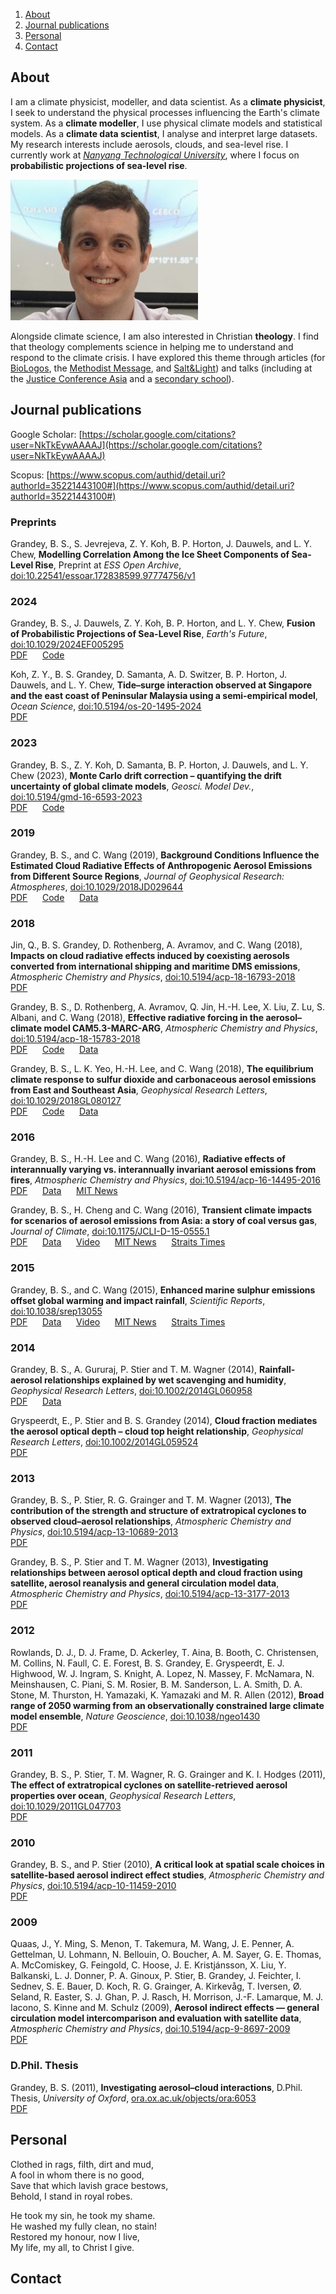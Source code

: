 1. [About](#about)
2. [Journal publications](#journal-publications)
3. [Personal](#personal)
4. [Contact](#contact)

## About

I am a climate physicist, modeller, and data scientist. As a **climate physicist**, I seek to understand the physical processes influencing the Earth's climate system. As a **climate modeller**, I use physical climate models and statistical models. As a **climate data scientist**, I analyse and interpret large datasets. My research interests include aerosols, clouds, and sea-level rise. I currently work at [_Nanyang Technological University_](https://www.ntu.edu.sg/spms/about-us/physics/people/research-staff), where I focus on **probabilistic projections of sea-level rise**.

![Photo](dsc08007_small.jpg)

Alongside climate science, I am also interested in Christian **theology**. I find that theology complements science in helping me to understand and respond to the climate crisis. I have explored this theme through articles (for [BioLogos](https://biologos.org/articles/the-beauty-of-climate-science-in-a-broken-world), the [Methodist Message](https://www.methodist.org.sg/methodist-message/christ-centred-creation-care/), and [Salt&Light](https://saltandlight.sg/faith/the-great-commandment-includes-creation-care/)) and talks (including at the [Justice Conference Asia](https://thirst.sg/climate-change-jca-2019/) and a [secondary school](https://youtu.be/5siXD-26v4M)).

## Journal publications

Google Scholar: [https://scholar.google.com/citations?user=NkTkEywAAAAJ](https://scholar.google.com/citations?user=NkTkEywAAAAJ)

Scopus: [https://www.scopus.com/authid/detail.uri?authorId=35221443100#](https://www.scopus.com/authid/detail.uri?authorId=35221443100#)

### Preprints

Grandey, B. S., S. Jevrejeva, Z. Y. Koh, B. P. Horton, J. Dauwels, and L. Y. Chew, **Modelling Correlation Among the Ice Sheet Components of Sea-Level Rise**, Preprint at _ESS Open Archive_, [doi:10.22541/essoar.172838599.97774756/v1](https://doi.org/10.22541/essoar.172838599.97774756/v1)<br/>

### 2024

Grandey, B. S., J. Dauwels, Z. Y. Koh, B. P. Horton, and L. Y. Chew, **Fusion of Probabilistic Projections of Sea-Level Rise**, _Earth's Future_, [doi:10.1029/2024EF005295](https://doi.org/10.1029/2024EF005295)<br/>
[PDF](https://agupubs.onlinelibrary.wiley.com/doi/epdf/10.1029/2024EF005295)&nbsp; &nbsp; &nbsp; 
[Code](https://github.com/grandey/d23a-fusion)

Koh, Z. Y., B. S. Grandey, D. Samanta, A. D. Switzer, B. P. Horton, J. Dauwels, and L. Y. Chew, **Tide–surge interaction observed at Singapore and the east coast of Peninsular Malaysia using a semi-empirical model**, _Ocean Science_, [doi:10.5194/os-20-1495-2024](https://doi.org/10.5194/os-20-1495-2024)<br/>
[PDF](https://os.copernicus.org/articles/20/1495/2024/os-20-1495-2024.pdf)

### 2023

Grandey, B. S., Z. Y. Koh, D. Samanta, B. P. Horton, J. Dauwels, and L. Y. Chew (2023), **Monte Carlo drift correction – quantifying the drift uncertainty of global climate models**, _Geosci. Model Dev._, [doi:10.5194/gmd-16-6593-2023](https://doi.org/10.5194/gmd-16-6593-2023)<br/>
[PDF](https://gmd.copernicus.org/articles/16/6593/2023/gmd-16-6593-2023.pdf)&nbsp; &nbsp; &nbsp; 
[Code](https://github.com/grandey/d22a-mcdc/)

### 2019

Grandey, B. S., and C. Wang (2019), **Background Conditions Influence the Estimated Cloud Radiative Effects of Anthropogenic Aerosol Emissions from Different Source Regions**, _Journal of Geophysical Research: Atmospheres_, [doi:10.1029/2018JD029644](https://doi.org/10.1029/2018JD029644)<br/>
[PDF](https://agupubs.onlinelibrary.wiley.com/doi/epdf/10.1029/2018JD029644)&nbsp; &nbsp; &nbsp; 
[Code](https://github.com/grandey/draft2017a-region-rfp)&nbsp; &nbsp; &nbsp; 
[Data](https://doi.org/10.6084/m9.figshare.6972827)

### 2018

Jin, Q., B. S. Grandey, D. Rothenberg, A. Avramov, and C. Wang (2018), **Impacts on cloud radiative effects induced by coexisting aerosols converted from international shipping and maritime DMS emissions**, _Atmospheric Chemistry and Physics_, [doi:10.5194/acp-18-16793-2018](https://doi.org/10.5194/acp-18-16793-2018)<br/>
[PDF](https://acp.copernicus.org/articles/18/16793/2018/acp-18-16793-2018.pdf)

Grandey, B. S., D. Rothenberg, A. Avramov, Q. Jin, H.-H. Lee, X. Liu, Z. Lu, S. Albani, and C. Wang (2018), **Effective radiative forcing in the aerosol–climate model CAM5.3-MARC-ARG**, _Atmospheric Chemistry and Physics_, [doi:10.5194/acp-18-15783-2018](https://doi.org/10.5194/acp-18-15783-2018)<br/>
[PDF](https://acp.copernicus.org/articles/18/15783/2018/acp-18-15783-2018.pdf)&nbsp; &nbsp; &nbsp;
[Code](https://github.com/grandey/p17c-marc-comparison)&nbsp; &nbsp; &nbsp;
[Data](https://doi.org/10.6084/m9.figshare.5687812)

Grandey, B. S., L. K. Yeo, H.-H. Lee, and C. Wang (2018), **The equilibrium climate response to sulfur dioxide and carbonaceous aerosol emissions from East and Southeast Asia**, _Geophysical Research Letters_, [doi:10.1029/2018GL080127](https://doi.org/10.1029/2018GL080127)<br/>
[PDF](https://agupubs.onlinelibrary.wiley.com/doi/epdf/10.1029/2018GL080127)&nbsp; &nbsp; &nbsp;
[Code](https://github.com/grandey/p17d-sulphur-eas-eqm)&nbsp; &nbsp; &nbsp;
[Data](https://doi.org/10.6084/m9.figshare.6072887)

### 2016

Grandey, B. S., H.-H. Lee and C. Wang (2016), **Radiative effects of interannually varying vs. interannually invariant aerosol emissions from fires**, _Atmospheric Chemistry and Physics_, [doi:10.5194/acp-16-14495-2016](https://dx.doi.org/10.5194/acp-16-14495-2016)<br/>
[PDF](https://acp.copernicus.org/articles/16/14495/2016/acp-16-14495-2016.pdf)&nbsp; &nbsp; &nbsp;
[Data](https://dx.doi.org/10.6084/m9.figshare.3497705)&nbsp; &nbsp; &nbsp;
[MIT News](https://news.mit.edu/2016/climate-models-may-be-overestimating-cooling-effect-of-wildfire-aerosols-1129)

Grandey, B. S., H. Cheng and C. Wang (2016), **Transient climate impacts for scenarios of aerosol emissions from Asia: a story of coal versus gas**, _Journal of Climate_, [doi:10.1175/JCLI-D-15-0555.1](https://dx.doi.org/10.1175/JCLI-D-15-0555.1)<br/>
[PDF](https://journals.ametsoc.org/downloadpdf/journals/clim/29/8/jcli-d-15-0555.1.xml)&nbsp; &nbsp; &nbsp;
[Data](https://dx.doi.org/10.6084/m9.figshare.2067084)&nbsp; &nbsp; &nbsp;
[Video](https://youtu.be/KAwHe3Hu4yw)&nbsp; &nbsp; &nbsp;
[MIT News](https://news.mit.edu/2016/higher-coal-use-asia-could-increase-water-stress-0428)&nbsp; &nbsp; &nbsp;
[Straits Times](https://www.straitstimes.com/singapore/coal-use-can-cause-water-stress-in-asia)

### 2015

Grandey, B. S., and C. Wang (2015), **Enhanced marine sulphur emissions offset global warming and impact rainfall**, _Scientific Reports_, [doi:10.1038/srep13055](https://dx.doi.org/10.1038/srep13055)<br/>
[PDF](https://www.nature.com/articles/srep13055.pdf)&nbsp; &nbsp; &nbsp;
[Data](https://dx.doi.org/10.6084/m9.figshare.1483372)&nbsp; &nbsp; &nbsp;
[Video](https://youtu.be/MM0JaFVDksM)&nbsp; &nbsp; &nbsp;
[MIT News](https://news.mit.edu/2015/fertilize-ocean-cool-planet-0908)&nbsp; &nbsp; &nbsp;
[Straits Times](https://www.straitstimes.com/singapore/shivers-over-growing-plankton-to-cool-earth)

### 2014

Grandey, B. S., A. Gururaj, P. Stier and T. M. Wagner (2014), **Rainfall-aerosol relationships explained by wet scavenging and humidity**, _Geophysical Research Letters_, [doi:10.1002/2014GL060958](https://dx.doi.org/10.1002/2014GL060958)<br/>
[PDF](https://agupubs.onlinelibrary.wiley.com/doi/epdf/10.1002/2014GL060958)&nbsp; &nbsp; &nbsp;
[Data](https://dx.doi.org/10.6084/m9.figshare.1061414)

Gryspeerdt, E., P. Stier and B. S. Grandey (2014), **Cloud fraction mediates the aerosol optical depth – cloud top height relationship**, _Geophysical Research Letters_, [doi:10.1002/2014GL059524](https://dx.doi.org/10.1002/2014GL059524)<br/>
[PDF](https://agupubs.onlinelibrary.wiley.com/doi/epdf/10.1002/2014GL059524)

### 2013

Grandey, B. S., P. Stier, R. G. Grainger and T. M. Wagner (2013), **The contribution of the strength and structure of extratropical cyclones to observed cloud–aerosol relationships**, _Atmospheric Chemistry and Physics_, [doi:10.5194/acp-13-10689-2013](https://dx.doi.org/10.5194/acp-13-10689-2013)<br/>
[PDF](https://acp.copernicus.org/articles/13/10689/2013/acp-13-10689-2013.pdf)

Grandey, B. S., P. Stier and T. M. Wagner (2013), **Investigating relationships between aerosol optical depth and cloud fraction using satellite, aerosol reanalysis and general circulation model data**, _Atmospheric Chemistry and Physics_, [doi:10.5194/acp-13-3177-2013](https://dx.doi.org/10.5194/acp-13-3177-2013)<br/>
[PDF](https://acp.copernicus.org/articles/13/3177/2013/acp-13-3177-2013.pdf)

### 2012

Rowlands, D. J., D. J. Frame, D. Ackerley, T. Aina, B. Booth, C. Christensen, M. Collins, N. Faull, C. E. Forest, B. S. Grandey, E. Gryspeerdt, E. J. Highwood, W. J. Ingram, S. Knight, A. Lopez, N. Massey, F. McNamara, N. Meinshausen, C. Piani, S. M. Rosier, B. M. Sanderson, L. A. Smith, D. A. Stone, M. Thurston, H. Yamazaki, K. Yamazaki and M. R. Allen (2012), **Broad range of 2050 warming from an observationally constrained large climate model ensemble**, _Nature Geoscience_, [doi:10.1038/ngeo1430](https://dx.doi.org/10.1038/ngeo1430)<br/>
[PDF](https://rdcu.be/dbAUK)

### 2011

Grandey, B. S., P. Stier, T. M. Wagner, R. G. Grainger and K. I. Hodges (2011), **The effect of extratropical cyclones on satellite-retrieved aerosol properties over ocean**, _Geophysical Research Letters_, [doi:10.1029/2011GL047703](https://dx.doi.org/10.1029/2011GL047703)<br/>
[PDF](https://agupubs.onlinelibrary.wiley.com/doi/epdf/10.1029/2011GL047703)

### 2010

Grandey, B. S., and P. Stier (2010), **A critical look at spatial scale choices in satellite-based aerosol indirect effect studies**, _Atmospheric Chemistry and Physics_, [doi:10.5194/acp-10-11459-2010](https://dx.doi.org/10.5194/acp-10-11459-2010)<br/>
[PDF](https://acp.copernicus.org/articles/10/11459/2010/acp-10-11459-2010.pdf)

### 2009

Quaas, J., Y. Ming, S. Menon, T. Takemura, M. Wang, J. E. Penner, A. Gettelman, U. Lohmann, N. Bellouin, O. Boucher, A. M. Sayer, G. E. Thomas, A. McComiskey, G. Feingold, C. Hoose, J. E. Kristjánsson, X. Liu, Y. Balkanski, L. J. Donner, P. A. Ginoux, P. Stier, B. Grandey, J. Feichter, I. Sednev, S. E. Bauer, D. Koch, R. G. Grainger, A. Kirkevåg, T. Iversen, Ø. Seland, R. Easter, S. J. Ghan, P. J. Rasch, H. Morrison, J.-F. Lamarque, M. J. Iacono, S. Kinne and M. Schulz (2009), **Aerosol indirect effects — general circulation model intercomparison and evaluation with satellite data**, _Atmospheric Chemistry and Physics_, [doi:10.5194/acp-9-8697-2009](https://dx.doi.org/10.5194/acp-9-8697-2009)<br/>
[PDF](https://acp.copernicus.org/articles/9/8697/2009/acp-9-8697-2009.pdf)

### D.Phil. Thesis

Grandey, B. S. (2011), **Investigating aerosol–cloud interactions**, D.Phil. Thesis, _University of Oxford_, [ora.ox.ac.uk/objects/ora:6053](https://ora.ox.ac.uk/objects/ora:6053)<br/>
[PDF](https://ora.ox.ac.uk/objects/uuid:8b48c02b-3d43-4b04-ae55-d9885960103d/files/mab6487ddeac08577263951844f2939e3)

## Personal
Clothed in rags, filth, dirt and mud,<br/>
A fool in whom there is no good,<br/>
Save that which lavish grace bestows,<br/>
Behold, I stand in royal robes.

He took my sin, he took my shame.<br/>
He washed my fully clean, no stain!<br/>
Restored my honour, now I live,<br/>
My life, my all, to Christ I give.

## Contact
<script type="text/javascript">
  var name2 = 'grandey';
  var name1 = 'benjamin';
  var at = '@';
  var dot = '.';
  var domain = 'ntu' + dot + 'edu' + dot + 'sg';
  document.write(name1 + dot + name2 + at + domain);
</script>
